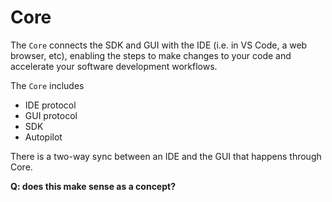 # Core

The `Core` connects the SDK and GUI with the IDE (i.e. in VS Code, a web browser, etc), enabling the steps to make changes to your code and accelerate your software development workflows.

The `Core` includes

- IDE protocol
- GUI protocol
- SDK
- Autopilot

There is a two-way sync between an IDE and the GUI that happens through Core.

**Q: does this make sense as a concept?**

